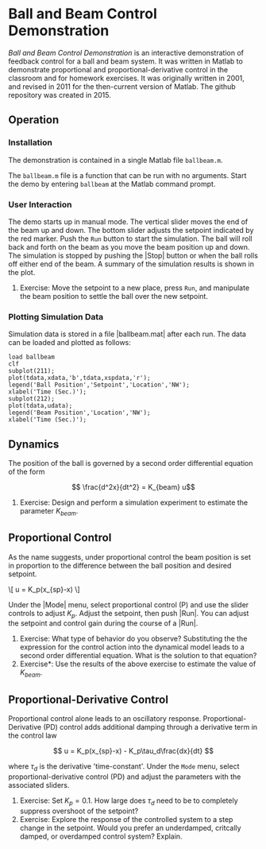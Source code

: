 Ball and Beam Control Demonstration
===================================

<head>
<script type="text/javascript"
src="http://cdn.mathjax.org/mathjax/latest/MathJax.js?config=TeX-AMS-MML_HTMLorMML">
</script>
</head>


*Ball and Beam Control Demonstration* is an interactive demonstration of feedback control for a ball and beam system. It was written in Matlab to demonstrate proportional and proportional-derivative control in the classroom and for homework exercises. It was originally written in 2001, and revised in 2011 for the then-current version of Matlab. The github repository was created in 2015.

## Operation

### Installation

The demonstration is contained in a single Matlab file `ballbeam.m`. 

The `ballbeam.m` file is a function that can be run with no arguments. Start the demo by entering `ballbeam` at the Matlab command prompt.


### User Interaction

The demo starts up in manual mode. The vertical slider moves the end of the beam up and down. The bottom slider adjusts the setpoint indicated by the red marker. Push the `Run` button to start the simulation. The ball will roll back and forth on the beam as you move the beam position up and down. The simulation is stopped by pushing the |Stop| button or when the ball rolls off either end of the beam. A summary of the simulation results is shown in the plot.

1. Exercise: Move the setpoint to a new place, press `Run`, and manipulate the beam position to settle the ball over the new setpoint.

### Plotting Simulation Data

Simulation data is stored in a file |ballbeam.mat| after each run. The data can be loaded and plotted as follows:

    load ballbeam
    clf
    subplot(211);
    plot(tdata,xdata,'b',tdata,xspdata,'r');
    legend('Ball Position','Setpoint','Location','NW');
    xlabel('Time (Sec.)');
    subplot(212);
    plot(tdata,udata);
    legend('Beam Position','Location','NW');
    xlabel('Time (Sec.)');

## Dynamics

The position of the ball is governed by a second order differential equation of the form

$$ \frac{d^2x}{dt^2} = K_{beam} u$$

1. Exercise: Design and perform a simulation experiment to estimate the parameter $K_{beam}$.

## Proportional Control

As the name suggests, under proportional control the beam position is set in proportion to the difference between the ball position and desired setpoint.

\\[ u = K_p(x_{sp}-x) \\]

Under the |Mode| menu, select proportional control (P) and use the slider controls to adjust $K_p$. Adjust the setpoint, then push |Run|. You can adjust the setpoint and control gain during the course of a |Run|.  

1. Exercise: What type of behavior do you observe?  Substituting the the expression for the control action into the dynamical model leads to a second order differential equation.  What is the solution to that equation?
2. Exercise*: Use the results of the above exercise to estimate the value of $K_{beam}$.


## Proportional-Derivative Control

Proportional control alone leads to an oscillatory response. Proportional-Derivative (PD) control adds additional damping through a derivative term in the control law

$$ u = K_p(x_{sp}-x) - K_p\tau_d\frac{dx}{dt} $$

where $\tau_d$ is the derivative 'time-constant'. Under the `Mode` menu, select proportional-derivative control (PD) and adjust the parameters with the associated sliders. 

1. Exercise: Set $K_p = 0.1$. How large does $\tau_d$ need to be to completely suppress overshoot of the setpoint? 
2. Exercise: Explore the response of the controlled system to a step change in the setpoint. Would you prefer an underdamped, critcally damped, or overdamped control system? Explain.

